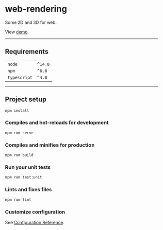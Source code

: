 # web-rendering

Some 2D and 3D for web.  

View [demo](https://jimj92120.github.io/web-rendering/).  

---
## Requirements

|              |         |
|--------------|---------|
| `node`       | `^14.0` |
| `npm`        | `^6.0`  |
| `typescript` | `^4.0`  |

---
## Project setup
```
npm install
```

### Compiles and hot-reloads for development
```
npm run serve
```

### Compiles and minifies for production
```
npm run build
```

### Run your unit tests
```
npm run test:unit
```

### Lints and fixes files
```
npm run lint
```

### Customize configuration
See [Configuration Reference](https://cli.vuejs.org/config/).

